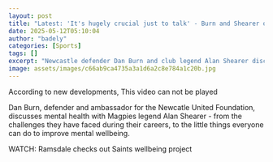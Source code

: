 ```yaml
---
layout: post
title: "Latest: 'It's hugely crucial just to talk' - Burn and Shearer on mental wellbeing"
date: 2025-05-12T05:10:04
author: "badely"
categories: [Sports]
tags: []
excerpt: "Newcastle defender Dan Burn and club legend Alan Shearer discuss the mental health challenges they have faced during their careers - and the little th"
image: assets/images/c66ab9ca4735a3a1d6a2c8e784a1c20b.jpg
---
```


According to new developments, This video can not be played

Dan Burn, defender and ambassador for the Newcatle United Foundation, discusses mental health with Magpies legend Alan Shearer - from the challenges they have faced during their careers, to the little things everyone can do to improve mental wellbeing.

WATCH: Ramsdale checks out Saints wellbeing project

